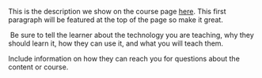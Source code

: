 This is the description we show on the course page [here](https://lab.github.com/Marcelo-Teixeira-Caixeta/bootstrap). This first paragraph will be featured at the top of the page so make it great.
​

​
Be sure to tell the learner about the technology you are teaching, why they should learn it, how they can use it, and what you will teach them.
​


Include information on how they can reach you for questions about the content or course. 